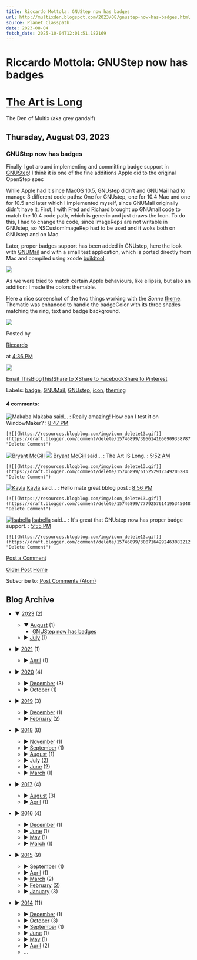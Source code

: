 ```yaml
---
title: Riccardo Mottola: GNUStep now has badges
url: http://multixden.blogspot.com/2023/08/gnustep-now-has-badges.html
source: Planet Classpath
date: 2023-08-04
fetch_date: 2025-10-04T12:01:51.182169
---
```


# Riccardo Mottola: GNUStep now has badges

# [The Art is Long](http://multixden.blogspot.com/)

The Den of Multix (aka grey gandalf)

## Thursday, August 03, 2023

### GNUStep now has badges

Finally I got around implementing and committing badge support in [GNUStep](http://www.gnustep.org)! I think it is one of the fine additions Apple did to the original OpenStep spec

While Apple had it since MacOS 10.5, GNUstep didn't and GNUMail had to manage 3 different code paths: One for GNUstep, one for 10.4 Mac and one for 10.5 and later which I implemented myself, since GNUMail originally didn't have it.
First, I with Fred and Richard brought up GNUmail code to match the 10.4 code path, which is generic and just draws the Icon. To do this, I had to change the code, since ImageReps are not writable in GNUstep, so NSCustomImageRep had to be used and it woks both on GNUstep and on Mac.

Later, proper badges support has been added in GNUstep, here the look with [GNUMail](https://www.nongnu.org/gnustep-nonfsf/gnumail/) and with a small test application, which is ported directly from Mac and compiled using xcode [buildtool](https://github.com/gnustep/libs-xcode).

![](data:image/png;base64...)

As we were tried to match certain Apple behaviours, like ellipsis, but also an addition: I made the colors themable.

Here a nice screenshot of the two things working with the *Sonne* [theme](https://gap.nongnu.org/themes/index.html). Thematic was enhanced to handle the badgeColor with its three shades matching the ring, text and badge background.

![](data:image/png;base64...)

Posted by

[Riccardo](https://draft.blogger.com/profile/03313094807656717004 "author profile")

at
[4:36 PM](http://multixden.blogspot.com/2023/08/gnustep-now-has-badges.html "permanent link")

[![](https://resources.blogblog.com/img/icon18_edit_allbkg.gif)](https://draft.blogger.com/post-edit.g?blogID=15746899&postID=6885664758992639615&from=pencil "Edit Post")

[Email This](https://draft.blogger.com/share-post.g?blogID=15746899&postID=6885664758992639615&target=email "Email This")[BlogThis!](https://draft.blogger.com/share-post.g?blogID=15746899&postID=6885664758992639615&target=blog "BlogThis!")[Share to X](https://draft.blogger.com/share-post.g?blogID=15746899&postID=6885664758992639615&target=twitter "Share to X")[Share to Facebook](https://draft.blogger.com/share-post.g?blogID=15746899&postID=6885664758992639615&target=facebook "Share to Facebook")[Share to Pinterest](https://draft.blogger.com/share-post.g?blogID=15746899&postID=6885664758992639615&target=pinterest "Share to Pinterest")

Labels:
[badge](http://multixden.blogspot.com/search/label/badge),
[GNUMail](http://multixden.blogspot.com/search/label/GNUMail),
[GNUstep](http://multixden.blogspot.com/search/label/GNUstep),
[icon](http://multixden.blogspot.com/search/label/icon),
[theming](http://multixden.blogspot.com/search/label/theming)

#### 4 comments:

![](//resources.blogblog.com/img/blank.gif "Makaba") Makaba said...
:   Really amazing!
    How can I test it on WindowMaker?
:   [8:47 PM](http://multixden.blogspot.com/2023/08/gnustep-now-has-badges.html?showComment=1695408478009#c3956141660909338787 "comment permalink")

    [![](https://resources.blogblog.com/img/icon_delete13.gif)](https://draft.blogger.com/comment/delete/15746899/3956141660909338787 "Delete Comment")

[![](https://resources.blogblog.com/img/blank.gif "Bryant McGill") ![](//blogger.googleusercontent.com/img/b/R29vZ2xl/AVvXsEhKEnDbb-coqEoLSf8Tk9trfmW8JjmwofQU17qiHotu08g_MDAmetziAZNQQov_km3aBdWK56JmIGrtaoeLCr0Wcn4HLgxj0ir8xe1hT3T4MkfiEC9gN32XItGEY4EOig/s45-c/OhOpXeG9_400x400.jpg)](https://draft.blogger.com/profile/09592966722267299484) [Bryant McGill](https://draft.blogger.com/profile/09592966722267299484) said...
:   The Art IS Long.
:   [5:52 AM](http://multixden.blogspot.com/2023/08/gnustep-now-has-badges.html?showComment=1716868339717#c615252912349205283 "comment permalink")

    [![](https://resources.blogblog.com/img/icon_delete13.gif)](https://draft.blogger.com/comment/delete/15746899/615252912349205283 "Delete Comment")

[![](//resources.blogblog.com/img/blank.gif "Kayla")](https://www.kaylawallace.com/) [Kayla](https://www.kaylawallace.com/) said...
:   Hello mate great bblog post
:   [8:56 PM](http://multixden.blogspot.com/2023/08/gnustep-now-has-badges.html?showComment=1733428585735#c7779257614195345048 "comment permalink")

    [![](https://resources.blogblog.com/img/icon_delete13.gif)](https://draft.blogger.com/comment/delete/15746899/7779257614195345048 "Delete Comment")

[![](//resources.blogblog.com/img/blank.gif "Isabella")](https://www.isabellanovak.com/) [Isabella](https://www.isabellanovak.com/) said...
:   It's great that GNUstep now has proper badge support.
:   [5:55 PM](http://multixden.blogspot.com/2023/08/gnustep-now-has-badges.html?showComment=1740934557859#c3007164292463082212 "comment permalink")

    [![](https://resources.blogblog.com/img/icon_delete13.gif)](https://draft.blogger.com/comment/delete/15746899/3007164292463082212 "Delete Comment")

[Post a Comment](https://draft.blogger.com/comment/fullpage/post/15746899/6885664758992639615)

[Older Post](http://multixden.blogspot.com/2023/07/arcitcfox-421-released.html "Older Post")
[Home](http://multixden.blogspot.com/)

Subscribe to:
[Post Comments (Atom)](http://multixden.blogspot.com/feeds/6885664758992639615/comments/default)

## Blog Archive

* ▼
  [2023](http://multixden.blogspot.com/2023/)
  (2)
  + ▼
    [August](http://multixden.blogspot.com/2023/08/)
    (1)
    - [GNUStep now has badges](http://multixden.blogspot.com/2023/08/gnustep-now-has-badges.html)
  + ►
    [July](http://multixden.blogspot.com/2023/07/)
    (1)

* ►
  [2021](http://multixden.blogspot.com/2021/)
  (1)
  + ►
    [April](http://multixden.blogspot.com/2021/04/)
    (1)

* ►
  [2020](http://multixden.blogspot.com/2020/)
  (4)
  + ►
    [December](http://multixden.blogspot.com/2020/12/)
    (3)
  + ►
    [October](http://multixden.blogspot.com/2020/10/)
    (1)

* ►
  [2019](http://multixden.blogspot.com/2019/)
  (3)
  + ►
    [December](http://multixden.blogspot.com/2019/12/)
    (1)
  + ►
    [February](http://multixden.blogspot.com/2019/02/)
    (2)

* ►
  [2018](http://multixden.blogspot.com/2018/)
  (8)
  + ►
    [November](http://multixden.blogspot.com/2018/11/)
    (1)
  + ►
    [September](http://multixden.blogspot.com/2018/09/)
    (1)
  + ►
    [August](http://multixden.blogspot.com/2018/08/)
    (1)
  + ►
    [July](http://multixden.blogspot.com/2018/07/)
    (2)
  + ►
    [June](http://multixden.blogspot.com/2018/06/)
    (2)
  + ►
    [March](http://multixden.blogspot.com/2018/03/)
    (1)

* ►
  [2017](http://multixden.blogspot.com/2017/)
  (4)
  + ►
    [August](http://multixden.blogspot.com/2017/08/)
    (3)
  + ►
    [April](http://multixden.blogspot.com/2017/04/)
    (1)

* ►
  [2016](http://multixden.blogspot.com/2016/)
  (4)
  + ►
    [December](http://multixden.blogspot.com/2016/12/)
    (1)
  + ►
    [June](http://multixden.blogspot.com/2016/06/)
    (1)
  + ►
    [May](http://multixden.blogspot.com/2016/05/)
    (1)
  + ►
    [March](http://multixden.blogspot.com/2016/03/)
    (1)

* ►
  [2015](http://multixden.blogspot.com/2015/)
  (9)
  + ►
    [September](http://multixden.blogspot.com/2015/09/)
    (1)
  + ►
    [April](http://multixden.blogspot.com/2015/04/)
    (1)
  + ►
    [March](http://multixden.blogspot.com/2015/03/)
    (2)
  + ►
    [February](http://multixden.blogspot.com/2015/02/)
    (2)
  + ►
    [January](http://multixden.blogspot.com/2015/01/)
    (3)

* ►
  [2014](http://multixden.blogspot.com/2014/)
  (11)
  + ►
    [December](http://multixden.blogspot.com/2014/12/)
    (1)
  + ►
    [October](http://multixden.blogspot.com/2014/10/)
    (3)
  + ►
    [September](http://multixden.blogspot.com/2014/09/)
    (1)
  + ►
    [June](http://multixden.blogspot.com/2014/06/)
    (1)
  + ►
    [May](http://multixden.blogspot.com/2014/05/)
    (1)
  + ►
    [April](http://multixden.blogspot.com/2014/04/)
    (2)
  + ...